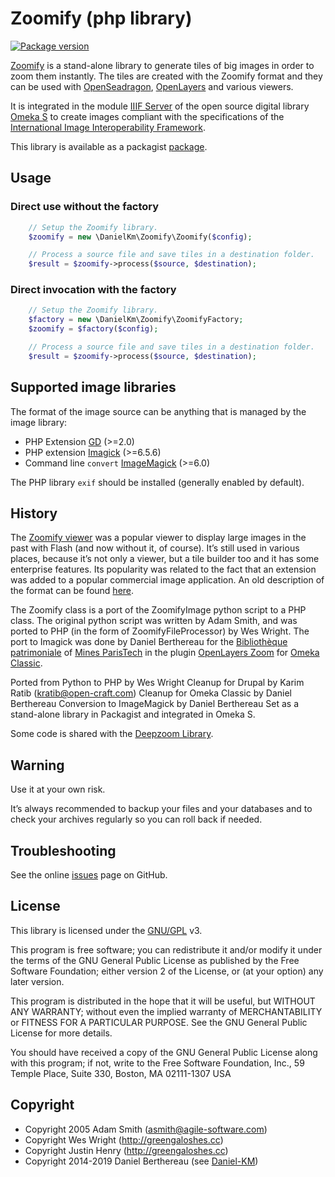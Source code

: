 Zoomify (php library)
=====================

[![Package version](https://img.shields.io/packagist/v/daniel-km/zoomify.svg)](https://packagist.org/packages/daniel-km/zoomify)

[Zoomify] is a stand-alone library to generate tiles of big images in order to
zoom them instantly. The tiles are created with the Zoomify format and they can
be used with [OpenSeadragon], [OpenLayers] and various viewers.

It is integrated in the module [IIIF Server] of the open source digital library
[Omeka S] to create images compliant with the specifications of the [International Image Interoperability Framework].

This library is available as a packagist [package].


Usage
-----

### Direct use without the factory

```php
    // Setup the Zoomify library.
    $zoomify = new \DanielKm\Zoomify\Zoomify($config);

    // Process a source file and save tiles in a destination folder.
    $result = $zoomify->process($source, $destination);
```

### Direct invocation with the factory

```php
    // Setup the Zoomify library.
    $factory = new \DanielKm\Zoomify\ZoomifyFactory;
    $zoomify = $factory($config);

    // Process a source file and save tiles in a destination folder.
    $result = $zoomify->process($source, $destination);
```


Supported image libraries
-------------------------

The format of the image source can be anything that is managed by the image
library:

- PHP Extension [GD] (>=2.0)
- PHP extension [Imagick] (>=6.5.6)
- Command line `convert` [ImageMagick] (>=6.0)

The PHP library `exif` should be installed (generally enabled by default).


History
-------

The [Zoomify viewer] was a popular viewer to display large images in the past
with Flash (and now without it, of course). It’s still used in various places,
because it’s not only a viewer, but a tile builder too and it has some
enterprise features. Its popularity was related to the fact that an extension
was added to a popular commercial image application. An old description of the
format can be found [here].

The Zoomify class is a port of the ZoomifyImage python script to a PHP class.
The original python script was written by Adam Smith, and was ported to PHP
(in the form of ZoomifyFileProcessor) by Wes Wright. The port to Imagick was
done by Daniel Berthereau for the [Bibliothèque patrimoniale] of [Mines ParisTech]
in the plugin [OpenLayers Zoom] for [Omeka Classic].

Ported from Python to PHP by Wes Wright
Cleanup for Drupal by Karim Ratib (kratib@open-craft.com)
Cleanup for Omeka Classic by Daniel Berthereau
Conversion to ImageMagick by Daniel Berthereau
Set as a stand-alone library in Packagist and integrated in Omeka S.

Some code is shared with the [Deepzoom Library].


Warning
-------

Use it at your own risk.

It’s always recommended to backup your files and your databases and to check
your archives regularly so you can roll back if needed.


Troubleshooting
---------------

See the online [issues] page on GitHub.


License
-------

This library is licensed under the [GNU/GPL] v3.

This program is free software; you can redistribute it and/or modify it under
the terms of the GNU General Public License as published by the
Free Software Foundation; either version 2 of the License, or (at your option)
any later version.

This program is distributed in the hope that it will be useful, but WITHOUT ANY
WARRANTY; without even the implied warranty of MERCHANTABILITY or FITNESS FOR A
PARTICULAR PURPOSE. See the GNU General Public License for more details.

You should have received a copy of the GNU General Public License along with
this program; if not, write to the Free Software Foundation, Inc.,
59 Temple Place, Suite 330, Boston, MA  02111-1307  USA


Copyright
---------

* Copyright 2005 Adam Smith (asmith@agile-software.com)
* Copyright Wes Wright (http://greengaloshes.cc)
* Copyright Justin Henry (http://greengaloshes.cc)
* Copyright 2014-2019 Daniel Berthereau (see [Daniel-KM])


[Zoomify]: https://github.com/Daniel-KM/LibraryZoomify
[OpenSeadragon]: https://openseadragon.github.io/examples/tilesource-zoomify/
[OpenLayers]: https://openlayers.org/en/latest/examples/zoomify.html
[International Image Interoperability Framework]: http://iiif.io
[IIIF Server]: https://github.com/Daniel-KM/Omeka-S-module-IiifServer
[Omeka S]: https://omeka.org/s
[package]: https://packagist.org/packages/daniel-km/zoomify
[GD]: https://secure.php.net/manual/en/book.image.php
[Imagick]: https://php.net/manual/en/book.imagick.php
[ImageMagick]: https://www.imagemagick.org/
[Zoomify viewer]: http://www.zoomify.com/
[here]: https://ecommons.cornell.edu/bitstream/handle/1813/5410/Introducing_Zoomify_Image.pdf
[Omeka Classic]: https://omeka.org
[OpenLayers Zoom]: https://github.com/Daniel-KM/Omeka-plugin-OpenLayersZoom
[Deepzoom Library]: https://github.com/Daniel-KM/LibraryDeepzoom
[issues]: https://github.com/Daniel-KM/LibraryZoomify/issues
[GNU/GPL]: https://www.gnu.org/licenses/gpl-3.0.html
[Bibliothèque patrimoniale]: https://patrimoine.mines-paristech.fr
[Mines ParisTech]: http://mines-paristech.fr
[Daniel-KM]: https://github.com/Daniel-KM "Daniel Berthereau"
